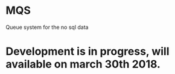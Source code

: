 # MQS
Queue system for the no sql data

# Development is in progress, will available on march 30th 2018.
